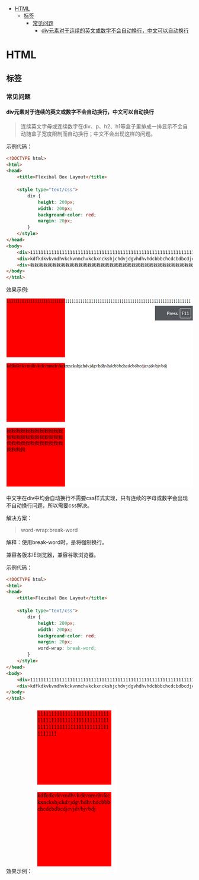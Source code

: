 * [HTML](#html)
	* [标签](#标签)
		* [常见问题](#常见问题)
			* [div元素对于连续的英文或数字不会自动换行，中文可以自动换行](#div元素对于连续的英文或数字不会自动换行中文可以自动换行)

# HTML
## 标签
### 常见问题
####  div元素对于连续的英文或数字不会自动换行，中文可以自动换行

> 连续英文字母或连续数字在div、p、h2、h1等盒子里排成一排显示不会自动随盒子宽度限制而自动换行；中文不会出现这样的问题。

示例代码：

``` html
<!DOCTYPE html>
<html>
<head>
	<title>Flexibal Box Layout</title>

	<style type="text/css">
		div {
			height: 200px;
			width: 200px;
			background-color: red; 
			margin: 20px;
		}
	</style>
</head>
<body>
	<div>1111111111111111111111111111111111111111111111111111111111111111111111111111111111111</div>
	<div>kdfkdkvkvmdhvkckvnmchvkckxnckshjchdvjdgvhdhvhdcbbbchcdcbdbcdjcvjdvbjvbdj</div>
	<div>我我我我我我我我我我我我我我我我我我我我我我我我我我我我我我我我我我我我我我我我</div>
</body>
</html>
```
效果示例:

![示例代码](https://raw.githubusercontent.com/Grekevin/development-manual-imgs/master/1616470535359.png)


中文字在div中均会自动换行不需要css样式实现，只有连续的字母或数字会出现不自动换行问题，所以需要css解决。

解决方案：

> word-wrap:break-word

解释：使用break-word时，是将强制换行。

兼容各版本IE浏览器，兼容谷歌浏览器。

示例代码：

```html
<!DOCTYPE html>
<html>
<head>
	<title>Flexibal Box Layout</title>

	<style type="text/css">
		div {
			height: 200px;
			width: 200px;
			background-color: red; 
			margin: 20px;
			word-wrap: break-word;
		}
	</style>
</head>
<body>
	<div>1111111111111111111111111111111111111111111111111111111111111111111111111111111111111</div>
	<div>kdfkdkvkvmdhvkckvnmchvkckxnckshjchdvjdgvhdhvhdcbbbchcdcbdbcdjcvjdvbjvbdj</div>
</body>
</html>
```
效果示例：
![强制换行示例](https://raw.githubusercontent.com/Grekevin/development-manual-imgs/master/1616470814412.png)